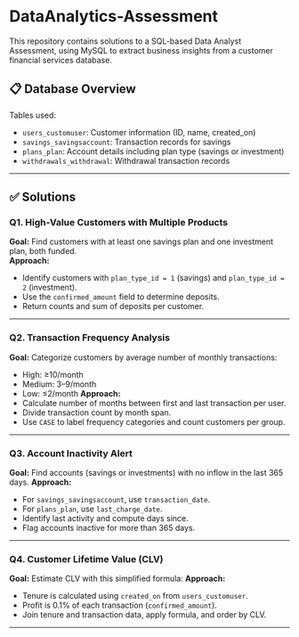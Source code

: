 # DataAnalytics-Assessment

This repository contains solutions to a SQL-based Data Analyst Assessment, using MySQL to extract business insights from a customer financial services database.

## 📋 Database Overview

Tables used:
- `users_customuser`: Customer information (ID, name, created_on)
- `savings_savingsaccount`: Transaction records for savings
- `plans_plan`: Account details including plan type (savings or investment)
- `withdrawals_withdrawal`: Withdrawal transaction records

---

## ✅ Solutions

### Q1. High-Value Customers with Multiple Products

**Goal:** Find customers with at least one savings plan and one investment plan, both funded.  
**Approach:**
- Identify customers with `plan_type_id = 1` (savings) and `plan_type_id = 2` (investment).
- Use the `confirmed_amount` field to determine deposits.
- Return counts and sum of deposits per customer.

---

### Q2. Transaction Frequency Analysis

**Goal:** Categorize customers by average number of monthly transactions:
- High: ≥10/month
- Medium: 3–9/month
- Low: ≤2/month
**Approach:**
- Calculate number of months between first and last transaction per user.
- Divide transaction count by month span.
- Use `CASE` to label frequency categories and count customers per group.

---

### Q3. Account Inactivity Alert

**Goal:** Find accounts (savings or investments) with no inflow in the last 365 days.
**Approach:**
- For `savings_savingsaccount`, use `transaction_date`.
- For `plans_plan`, use `last_charge_date`.
- Identify last activity and compute days since.
- Flag accounts inactive for more than 365 days.

---

### Q4. Customer Lifetime Value (CLV)

**Goal:** Estimate CLV with this simplified formula:
**Approach:**
- Tenure is calculated using `created_on` from `users_customuser`.
- Profit is 0.1% of each transaction (`confirmed_amount`).
- Join tenure and transaction data, apply formula, and order by CLV.

---

